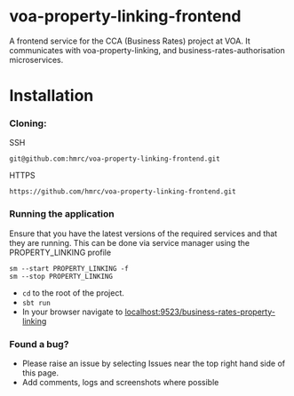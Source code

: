 voa-property-linking-frontend 
=============
A frontend service for the CCA (Business Rates) project at VOA. It communicates with voa-property-linking, and business-rates-authorisation microservices.
 
# Installation
  
### Cloning:

SSH
```
git@github.com:hmrc/voa-property-linking-frontend.git
```
HTTPS
```
https://github.com/hmrc/voa-property-linking-frontend.git
```
### Running the application

Ensure that you have the latest versions of the required services and that they are running. This can be done via service manager using the PROPERTY_LINKING profile
```
sm --start PROPERTY_LINKING -f
sm --stop PROPERTY_LINKING
```
* `cd` to the root of the project.
* `sbt run`
* In your browser navigate to [localhost:9523/business-rates-property-linking](http://localhost:9523/business-rates-property-linking)


### Found a bug?

* Please raise an issue by selecting Issues near the top right hand side of this page.
* Add comments, logs and screenshots where possible

